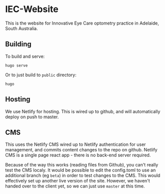 # IEC-Website 

This is the website for Innovative Eye Care optometry practice in Adelaide, South Australia.


## Building

To build and serve:
```
hugo serve
```

Or to just build to `public` directory:

```
hugo
```


## Hosting
We use Netlify for hosting.
This is wired up to github, and will automatically deploy on push to master.


## CMS
This uses the Netlify CMS wired up to Netlify authentication for user management, and commits content changes to the repo on github.
Netlify CMS is a single page react app - there is no back-end server required.

Because of the way this works (reading files from Github), you can't really test the CMS localy.
It would be possible to edit the config.toml to use an additional branch (eg `beta`) in order to test changes to the CMS. 
This would effectively set up another live version of the site.
However, we haven't handed over to the client yet, so we can just use `master` at this time.